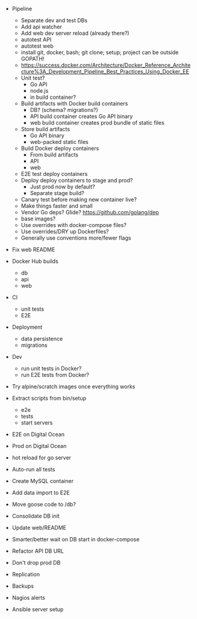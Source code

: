 * Pipeline
  * Separate dev and test DBs
  * Add api watcher
  * Add web dev server reload (already there?)
  * autotest API
  * autotest web
  * install git, docker, bash; git clone; setup; project can be outside GOPATH!
  * https://success.docker.com/Architecture/Docker_Reference_Architecture%3A_Development_Pipeline_Best_Practices_Using_Docker_EE
  * Unit test?
    * Go API
    * node.js
    * in build container?
  * Build artifacts with Docker build containers
    * DB? (schema? migrations?)
    * API build container creates Go API binary
    * web build container creates prod bundle of static files
  * Store build artifacts
    * Go API binary
    * web-packed static files
  * Build Docker deploy containers
    * From build artifacts
    * API
    * web
  * E2E test deploy containers
  * Deploy deploy containers to stage and prod?
    * Just prod now by default?
    * Separate stage build?
  * Canary test before making new container live?
  * Make things faster and small
  * Vendor Go deps? Glide? https://github.com/golang/dep
  * base images?
  * Use overrides with docker-compose files?
  * Use overrides/DRY up Dockerfiles?
  * Generally use conventions more/fewer flags

* Fix web README
* Docker Hub builds
  * db
  * api
  * web
* CI
  * unit tests
  * E2E
* Deployment
  * data persistence
  * migrations
* Dev
  * run unit tests in Docker?
  * run E2E tests from Docker?
* Try alpine/scratch images once everything works
* Extract scripts from bin/setup
  * e2e
  * tests
  * start servers
* E2E on Digital Ocean
* Prod on Digital Ocean
* hot reload for go server
* Auto-run all tests
* Create MySQL container
* Add data import to E2E
* Move goose code to /db?
* Consolidate DB init
* Update web/README
* Smarter/better wait on DB start in docker-compose
* Refactor API DB URL
* Don't drop prod DB
* Replication
* Backups
* Nagios alerts
* Ansible server setup
